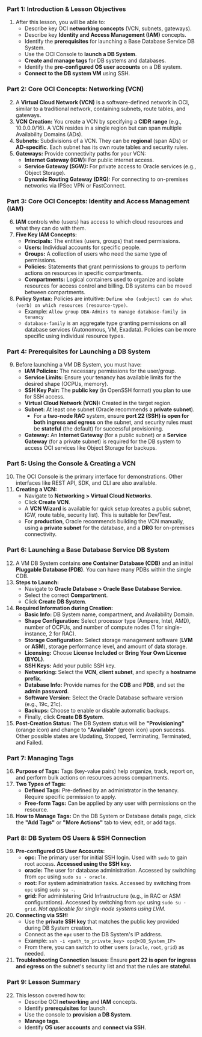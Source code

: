 ### **Part 1: Introduction & Lesson Objectives**

1.  After this lesson, you will be able to:
    *   Describe key OCI **networking concepts** (VCN, subnets, gateways).
    *   Describe key **Identity and Access Management (IAM)** concepts.
    *   Identify the **prerequisites** for launching a Base Database Service DB System.
    *   Use the OCI Console to **launch a DB System**.
    *   **Create and manage tags** for DB systems and databases.
    *   Identify the **pre-configured OS user accounts** on a DB system.
    *   **Connect to the DB system VM** using SSH.

### **Part 2: Core OCI Concepts: Networking (VCN)**

2.  A **Virtual Cloud Network (VCN)** is a software-defined network in OCI, similar to a traditional network, containing subnets, route tables, and gateways.
3.  **VCN Creation:** You create a VCN by specifying a **CIDR range** (e.g., 10.0.0.0/16). A VCN resides in a single region but can span multiple Availability Domains (ADs).
4.  **Subnets:** Subdivisions of a VCN. They can be **regional** (span ADs) or **AD-specific**. Each subnet has its own route tables and security rules.
5.  **Gateways:** Provide connectivity paths for your VCN:
    *   **Internet Gateway (IGW):** For public internet access.
    *   **Service Gateway (SGW):** For private access to Oracle services (e.g., Object Storage).
    *   **Dynamic Routing Gateway (DRG):** For connecting to on-premises networks via IPSec VPN or FastConnect.

### **Part 3: Core OCI Concepts: Identity and Access Management (IAM)**

6.  **IAM** controls who (users) has access to which cloud resources and what they can do with them.
7.  **Five Key IAM Concepts:**
    *   **Principals:** The entities (users, groups) that need permissions.
    *   **Users:** Individual accounts for specific people.
    *   **Groups:** A collection of users who need the same type of permissions.
    *   **Policies:** Statements that grant permissions to groups to perform actions on resources in specific compartments.
    *   **Compartments:** Logical containers used to organize and isolate resources for access control and billing. DB systems can be moved between compartments.
8.  **Policy Syntax:** Policies are intuitive: `Define who (subject) can do what (verb) on which resources (resource-type)`.
    *   Example: `Allow group DBA-Admins to manage database-family in tenancy`
    *   `database-family` is an aggregate type granting permissions on all database services (Autonomous, VM, Exadata). Policies can be more specific using individual resource types.

### **Part 4: Prerequisites for Launching a DB System**

9.  Before launching a VM DB System, you must have:
    *   **IAM Policies:** The necessary permissions for the user/group.
    *   **Service Limits:** Ensure your tenancy has available limits for the desired shape (OCPUs, memory).
    *   **SSH Key Pair:** The **public key** (in OpenSSH format) you plan to use for SSH access.
    *   **Virtual Cloud Network (VCN):** Created in the target region.
    *   **Subnet:** At least one subnet (Oracle recommends a **private subnet**).
        *   For a **two-node RAC** system, ensure **port 22 (SSH) is open for both ingress and egress** on the subnet, and security rules must be **stateful** (the default) for successful provisioning.
    *   **Gateway:** An **Internet Gateway** (for a public subnet) or a **Service Gateway** (for a private subnet) is required for the DB system to access OCI services like Object Storage for backups.

### **Part 5: Using the Console & Creating a VCN**

10. The OCI Console is the primary interface for demonstrations. Other interfaces like REST API, SDK, and CLI are also available.
11. **Creating a VCN:**
    *   Navigate to **Networking > Virtual Cloud Networks**.
    *   Click **Create VCN**.
    *   A **VCN Wizard** is available for quick setup (creates a public subnet, IGW, route table, security list). This is suitable for Dev/Test.
    *   For **production**, Oracle recommends building the VCN manually, using a **private subnet** for the database, and a **DRG** for on-premises connectivity.

### **Part 6: Launching a Base Database Service DB System**

12. A VM DB System contains **one Container Database (CDB)** and an initial **Pluggable Database (PDB)**. You can have many PDBs within the single CDB.
13. **Steps to Launch:**
    *   Navigate to **Oracle Database > Oracle Base Database Service**.
    *   Select the correct **Compartment**.
    *   Click **Create DB System**.
14. **Required Information during Creation:**
    *   **Basic Info:** DB System name, compartment, and Availability Domain.
    *   **Shape Configuration:** Select processor type (Ampere, Intel, AMD), number of OCPUs, and number of compute nodes (1 for single-instance, 2 for RAC).
    *   **Storage Configuration:** Select storage management software (**LVM** or **ASM**), storage performance level, and amount of data storage.
    *   **Licensing:** Choose **License Included** or **Bring Your Own License (BYOL)**.
    *   **SSH Keys:** Add your public SSH key.
    *   **Networking:** Select the **VCN**, **client subnet**, and specify a **hostname prefix**.
    *   **Database Info:** Provide names for the **CDB** and **PDB**, and set the **admin password**.
    *   **Software Version:** Select the Oracle Database software version (e.g., 19c, 21c).
    *   **Backups:** Choose to enable or disable automatic backups.
    *   Finally, click **Create DB System**.
15. **Post-Creation Status:** The DB System status will be **"Provisioning"** (orange icon) and change to **"Available"** (green icon) upon success. Other possible states are Updating, Stopped, Terminating, Terminated, and Failed.

### **Part 7: Managing Tags**

16. **Purpose of Tags:** Tags (key-value pairs) help organize, track, report on, and perform bulk actions on resources across compartments.
17. **Two Types of Tags:**
    *   **Defined Tags:** Pre-defined by an administrator in the tenancy. Require specific permission to apply.
    *   **Free-form Tags:** Can be applied by any user with permissions on the resource.
18. **How to Manage Tags:** On the DB System or Database details page, click the **"Add Tags"** or **"More Actions"** tab to view, edit, or add tags.

### **Part 8: DB System OS Users & SSH Connection**

19. **Pre-configured OS User Accounts:**
    *   **opc:** The primary user for initial SSH login. Used with `sudo` to gain root access. **Accessed using the SSH key.**
    *   **oracle:** The user for database administration. Accessed by switching from `opc` using `sudo su - oracle`.
    *   **root:** For system administration tasks. Accessed by switching from `opc` using `sudo su -`.
    *   **grid:** For administering Grid Infrastructure (e.g., in RAC or ASM configurations). Accessed by switching from `opc` using `sudo su - grid`. *Not applicable for single-node systems using LVM.*
20. **Connecting via SSH:**
    *   Use the **private SSH key** that matches the public key provided during DB System creation.
    *   Connect as the **`opc`** user to the DB System's IP address.
    *   Example: `ssh -i <path_to_private_key> opc@<DB_System_IP>`
    *   From there, you can switch to other users (`oracle`, `root`, `grid`) as needed.
21. **Troubleshooting Connection Issues:** Ensure **port 22 is open for ingress and egress** on the subnet's security list and that the rules are **stateful**.

### **Part 9: Lesson Summary**

22. This lesson covered how to:
    *   Describe OCI **networking** and **IAM** concepts.
    *   Identify **prerequisites** for launch.
    *   Use the console to **provision a DB System**.
    *   **Manage tags**.
    *   Identify **OS user accounts** and **connect via SSH**.

